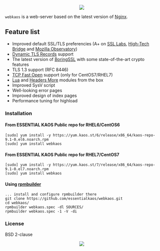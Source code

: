 <p align="center"><a href="#readme"><img src="https://gh.kaos.st/webkaos.svg"/></a></p>

`webkaos` is a web-server based on the latest version of [Nginx](http://nginx.org).

## Feature list

* Improved default SSL/TLS preferencies (A+ on [SSL Labs](https://www.ssllabs.com/ssltest/analyze.html?d=essentialkaos.com), [High-Tech Bridge](https://www.htbridge.com/ssl/?id=WHUz0U3v) and [Mozilla Observatory](https://observatory.mozilla.org/analyze/essentialkaos.com))
* [Dynamic TLS Records](https://blog.cloudflare.com/optimizing-tls-over-tcp-to-reduce-latency/) support
* The latest version of [BoringSSL](https://boringssl.googlesource.com/boringssl/) with some state-of-the-art crypto features
* TLS 1.3 support (RFC 8446)
* [TCP Fast Open](https://en.wikipedia.org/wiki/TCP_Fast_Open) support (only for CentOS7/RHEL7)
* [Lua](https://github.com/openresty/lua-nginx-module) and [Headers More](https://github.com/openresty/headers-more-nginx-module) modules from the box
* Improved SysV script
* Well-looking error pages
* Improved design of index pages
* Performance tuning for highload

### Installation

#### From ESSENTIAL KAOS Public repo for RHEL6/CentOS6

````
[sudo] yum install -y https://yum.kaos.st/6/release/x86_64/kaos-repo-9.1-0.el6.noarch.rpm
[sudo] yum install webkaos
````

#### From ESSENTIAL KAOS Public repo for RHEL7/CentOS7

````
[sudo] yum install -y https://yum.kaos.st/7/release/x86_64/kaos-repo-9.1-0.el7.noarch.rpm
[sudo] yum install webkaos
````

#### Using [rpmbuilder](https://github.com/essentialkaos/rpmbuilder)

````
... install and configure rpmbuilder there
git clone https://github.com/essentialkaos/webkaos.git
cd webkaos/
rpmbuilder webkaos.spec -dl SOURCES/
rpmbuilder webkaos.spec -1 -V -di
````

### License

BSD 2-clause

<p align="center"><a href="https://essentialkaos.com"><img src="https://gh.kaos.st/ekgh.svg"/></a></p>
